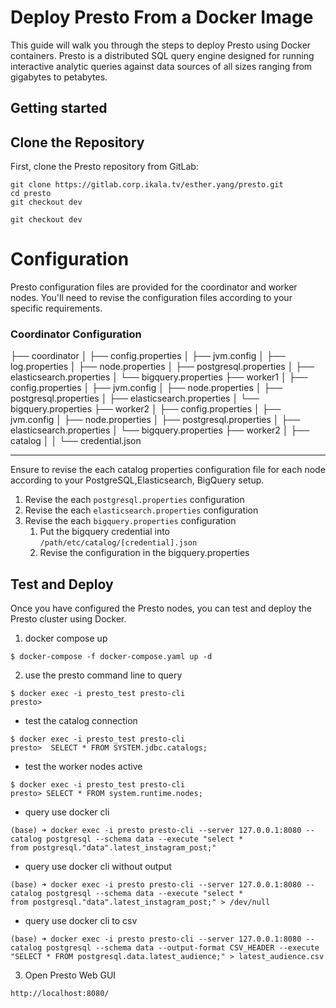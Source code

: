 # Deploy Presto From a Docker Image

This guide will walk you through the steps to deploy Presto using Docker containers. Presto is a distributed SQL query engine designed for running interactive analytic queries against data sources of all sizes ranging from gigabytes to petabytes.



## Getting started



## Clone the Repository
First, clone the Presto repository from GitLab:

```
git clone https://gitlab.corp.ikala.tv/esther.yang/presto.git
cd presto
git checkout dev

git checkout dev

```
# Configuration

Presto configuration files are provided for the coordinator and worker nodes. You'll need to revise the configuration files according to your specific requirements.



### Coordinator Configuration


├── coordinator
│   ├── config.properties
│   ├── jvm.config
│   ├── log.properties
│   ├── node.properties
│   ├── postgresql.properties
│   ├── elasticsearch.properties
│   └── bigquery.properties
├── worker1
│   ├── config.properties
│   ├── jvm.config
│   ├── node.properties
│   ├── postgresql.properties
│   ├── elasticsearch.properties
│   └── bigquery.properties
├── worker2
│   ├── config.properties
│   ├── jvm.config
│   ├── node.properties
│   ├── postgresql.properties
│   ├── elasticsearch.properties
│   └── bigquery.properties
├── worker2
│   ├── catalog
│   │   └── credential.json


***
Ensure to revise the each catalog properties configuration file for each node according to your PostgreSQL,Elasticsearch, BigQuery setup.

1. Revise the each ```postgresql.properties``` configuration
2. Revise the each ```elasticsearch.properties``` configuration
3. Revise the each ```bigquery.properties``` configuration
   1. Put the bigquery credential into `/path/etc/catalog/[credential].json`
   2. Revise the configuration in the bigquery.properties 

## Test and Deploy

Once you have configured the Presto nodes, you can test and deploy the Presto cluster using Docker.


1. docker compose up 
```
$ docker-compose -f docker-compose.yaml up -d
```
2. use the presto command line to query 
```
$ docker exec -i presto_test presto-cli
presto> 
```
- test the catalog connection 
```
$ docker exec -i presto_test presto-cli
presto>  SELECT * FROM SYSTEM.jdbc.catalogs;
```
- test the worker nodes active
```
$ docker exec -i presto_test presto-cli
presto> SELECT * FROM system.runtime.nodes;
```

- query use docker cli
```
(base) ➜ docker exec -i presto presto-cli --server 127.0.0.1:8080 --catalog postgresql --schema data --execute "select *
from postgresql."data".latest_instagram_post;"
```
- query use docker cli without output
```
(base) ➜ docker exec -i presto presto-cli --server 127.0.0.1:8080 --catalog postgresql --schema data --execute "select *
from postgresql."data".latest_instagram_post;" > /dev/null
```
- query use docker cli to csv
```
(base) ➜ docker exec -i presto presto-cli --server 127.0.0.1:8080 --catalog postgresql --schema data --output-format CSV_HEADER --execute "SELECT * FROM postgresql.data.latest_audience;" > latest_audience.csv
```


3. Open Presto Web GUI
```
http://localhost:8080/
```  

